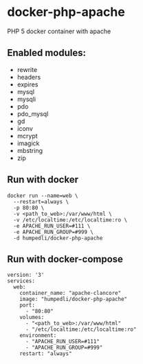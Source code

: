 # docker-php-apache

PHP 5 docker container with apache

## Enabled modules:
- rewrite
- headers
- expires
- mysql 
- mysqli 
- pdo 
- pdo_mysql
- gd
- iconv
- mcrypt
- imagick
- mbstring
- zip

## Run with docker

```
docker run --name=web \
  --restart=always \
  -p 80:80 \
  -v <path_to_web>:/var/www/html \
  -v /etc/localtime:/etc/localtime:ro \
  -e APACHE_RUN_USER=#111 \
  -e APACHE_RUN_GROUP=#999 \
  -d humpedli/docker-php-apache
```


## Run with docker-compose

```
version: '3'
services:
  web:
    container_name: "apache-clancore"
    image: "humpedli/docker-php-apache"
    port:
      - "80:80"
    volumes: 
      - "<path_to_web>:/var/www/html"
      - "/etc/localtime:/etc/localtime:ro"
    environment:
      - "APACHE_RUN_USER=#111"
      - "APACHE_RUN_GROUP=#999"
    restart: "always"
```